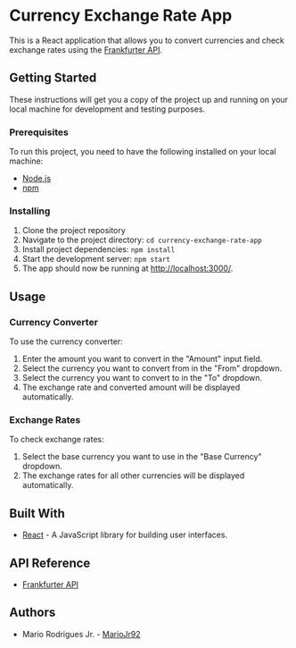 # Currency Exchange Rate App

This is a React application that allows you to convert currencies and check exchange rates using the [Frankfurter API](https://www.frankfurter.app/).

## Getting Started

These instructions will get you a copy of the project up and running on your local machine for development and testing purposes.

### Prerequisites

To run this project, you need to have the following installed on your local machine:

- [Node.js](https://nodejs.org/en/)
- [npm](https://www.npmjs.com/)

### Installing

1. Clone the project repository
2. Navigate to the project directory: `cd currency-exchange-rate-app`
3. Install project dependencies: `npm install`
4. Start the development server: `npm start`
5. The app should now be running at [http://localhost:3000/](http://localhost:3000/).

## Usage

### Currency Converter

To use the currency converter:

1. Enter the amount you want to convert in the "Amount" input field.
2. Select the currency you want to convert from in the "From" dropdown.
3. Select the currency you want to convert to in the "To" dropdown.
4. The exchange rate and converted amount will be displayed automatically.

### Exchange Rates

To check exchange rates:

1. Select the base currency you want to use in the "Base Currency" dropdown.
2. The exchange rates for all other currencies will be displayed automatically.

## Built With

- [React](https://reactjs.org/) - A JavaScript library for building user interfaces.

## API Reference

- [Frankfurter API](https://www.frankfurter.app/)

## Authors

- Mario Rodrigues Jr. - [MarioJr92](https://github.com/mariojr92)
